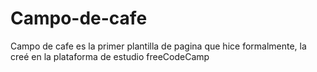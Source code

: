 # Campo-de-cafe
Campo de cafe es la primer plantilla de pagina que hice formalmente, la creé en la plataforma de estudio freeCodeCamp
